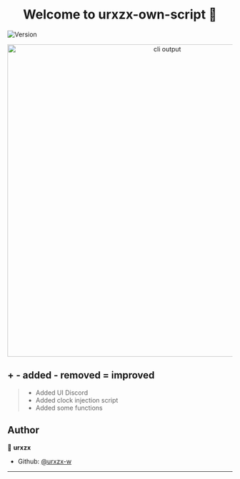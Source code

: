 <h1 align="center">Welcome to urxzx-own-script 👋</h1>
<p>
  <img alt="Version" src="https://img.shields.io/badge/version-1.0-blue.svg?cacheSeconds=2592000" />
</p>

<p align="center">
  <img width="700" src="https://user-images.githubusercontent.com/9840435/60266090-9cf9e180-98e7-11e9-9cac-3afeec349bbc.jpg" alt="cli output"/>
</p>

## + - added - removed = improved
> +  Added UI Discord
> +  Added clock injection script
> +  Added some functions

## Author

👤 **urxzx**

* Github: [@urxzx-w](https://github.com/urxzx-w)


***
